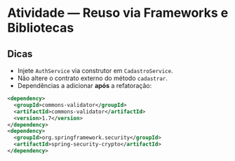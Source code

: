 # Atividade — Reuso via Frameworks e Bibliotecas

## Dicas
- Injete `AuthService` via construtor em `CadastroService`.
- Não altere o contrato externo do método `cadastrar`.
- Dependências a adicionar **após** a refatoração:

```xml
<dependency>
  <groupId>commons-validator</groupId>
  <artifactId>commons-validator</artifactId>
  <version>1.7</version>
</dependency>
<dependency>
  <groupId>org.springframework.security</groupId>
  <artifactId>spring-security-crypto</artifactId>
</dependency>
```